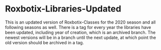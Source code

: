 # Roxbotix-Libraries-Updated
This is an updated version of Roxbotix-Classes for the 2020 season and all following seasons as well.
There is a tag for every year the libraries have been updated, including year of creation, which is an archived branch. The newest versions will be in a branch until the next update, at which point the old version should be archived in a tag.
